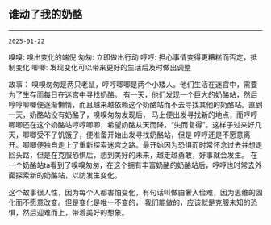## 谁动了我的奶酪

--- 

`2025-01-22`

嗅嗅: 嗅出变化的端倪
匆匆: 立即做出行动
哼哼: 担心事情变得更糟糕而否定，抵制变化
唧唧: 发现变化可以带来更好的生活后及时做出调整

故事：
  嗅嗅匆匆是两只老鼠，哼哼唧唧是两个小矮人。他们生活在迷宫中，需要为了生存而每日在迷宫中寻找奶酪。
  有一天，他们发现一个巨大的奶酪站，然后哼哼唧唧便逐渐懒惰，而且越来越依赖这个奶酪站而不去寻找其他的奶酪站。直到一天，奶酪站没有奶酪了，嗅嗅匆匆发现后，
马上便出发寻找新的地点，而哼哼唧唧还在这个奶酪站哼哼唧唧，希望奶酪从天而降，“失而复得”。这样子过来好几天，唧唧受不了饥饿了，便准备开始出发寻找奶酪站，但是
哼哼还是不愿意离开。唧唧便独自走上了重新探索迷宫之路。最开始因为恐惧而时常怀念过去并想走回头路，但是在克服恐惧后，想到美好的未来，越走越勇敢，好事就会发生。
在一个奶酪站ta看到了嗅嗅匆匆，在这个拥有丰富奶酪的奶酪站后，哼哼也时常去外面探索新的奶酪站，以防发生变化。

这个故事很人性，因为每个人都害怕变化，有句话叫做由奢入俭难，因为思维的固化而不愿意改变。但是变化是唯一不变的， 我们能做的，应该就是克服未知的恐惧，然后迎难而上，带着美好的想象。
